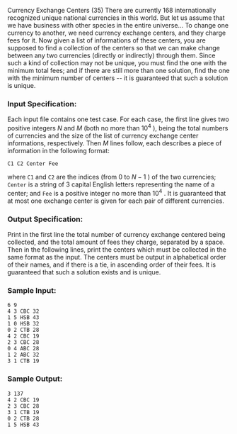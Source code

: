 Currency Exchange Centers (35)
There are currently 168 internationally recognized unique national currencies
in this world. But let us assume that we have business with other species in
the entire universe... To change one currency to another, we need currency
exchange centers, and they charge fees for it. Now given a list of
informations of these centers, you are supposed to find a collection of the
centers so that we can make change between any two currencies (directly or
indirectly) through them. Since such a kind of collection may not be unique,
you must find the one with the minimum total fees; and if there are still more
than one solution, find the one with the minimum number of centers -- it is
guaranteed that such a solution is unique.

### Input Specification:

Each input file contains one test case. For each case, the first line gives
two positive integers $N$ and $M$ (both no more than $10^4$ ), being the total
numbers of currencies and the size of the list of currency exchange center
informations, respectively. Then $M$ lines follow, each describes a piece of
information in the following format:

    
    
    C1 C2 Center Fee
    

where `C1` and `C2` are the indices (from 0 to $N-1$ ) of the two currencies;
`Center` is a string of 3 capital English letters representing the name of a
center; and `Fee` is a positive integer no more than $10^4$ . It is guaranteed
that at most one exchange center is given for each pair of different
currencies.

### Output Specification:

Print in the first line the total number of currency exchange centered being
collected, and the total amount of fees they charge, separated by a space.
Then in the following lines, print the centers which must be collected in the
same format as the input. The centers must be output in alphabetical order of
their names, and if there is a tie, in ascending order of their fees. It is
guaranteed that such a solution exists and is unique.

### Sample Input:

    
    
    6 9
    4 3 CBC 32
    1 5 HSB 43
    1 0 HSB 32
    0 2 CTB 28
    4 2 CBC 19
    2 3 CBC 28
    0 4 ABC 28
    1 2 ABC 32
    3 1 CTB 19
    

### Sample Output:

    
    
    3 137
    4 2 CBC 19
    2 3 CBC 28
    3 1 CTB 19
    0 2 CTB 28
    1 5 HSB 43
    

